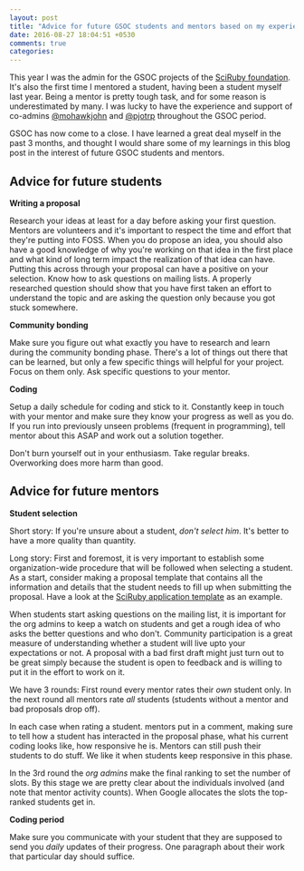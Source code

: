 ```yaml
---
layout: post
title: "Advice for future GSOC students and mentors based on my experience."
date: 2016-08-27 18:04:51 +0530
comments: true
categories: 
---
```


This year I was the admin for the GSOC projects of the [SciRuby foundation](). It's also the first time I mentored a student, having been a student myself last year. Being a mentor is pretty tough task, and for some reason is underestimated by many. I was lucky to have the experience and support of co-admins [@mohawkjohn]() and [@pjotrp]() throughout the GSOC period.

GSOC has now come to a close. I have learned a great deal myself in the past 3 months, and thought I would share some of my learnings in this blog post in the interest of future GSOC students and mentors.

## Advice for future students

**Writing a proposal**

Research your ideas at least for a day before asking your first question. Mentors are volunteers and it's important to respect the time and effort that they're putting into FOSS. When you do propose an idea, you should also have a good knowledge of why you're working on that idea in the first place and what kind of long term impact the realization of that idea can have. Putting this across through your proposal can have a positive on your selection. Know how to ask questions on mailing lists. A properly researched question should show that you have first taken an effort to understand the topic and are asking the question only because you got stuck somewhere.

**Community bonding**

Make sure you figure out what exactly you have to research and learn during the community bonding phase. There's a lot of things out there that can be learned, but only a few specific things will helpful for your project. Focus on them only. Ask specific questions to your mentor.

**Coding**

Setup a daily schedule for coding and stick to it. Constantly keep in touch with your mentor and make sure they know your progress as well as you do. If you run into previously unseen problems (frequent in programming), tell mentor about this ASAP and work out a solution together.

Don't burn yourself out in your enthusiasm. Take regular breaks. Overworking does more harm than good.

## Advice for future mentors

**Student selection**

Short story:
If you're unsure about a student, _don't select him_. It's better to have a more quality than quantity.

Long story:
First and foremost, it is very important to establish some organization-wide procedure that will be followed when selecting a student. As a start, consider making a proposal template that contains all the information and details that the student needs to fill up when submitting the proposal. Have a look at the [SciRuby application template](https://github.com/SciRuby/sciruby/wiki/GSoC-2016-Student-Application) as an example.

When students start asking questions on the mailing list, it is important for the org admins to keep a watch on students and get a rough idea of who asks the better questions and who don't. Community participation is a great measure of understanding whether a student will live upto your expectations or not. A proposal with a bad first draft might just turn out to be great simply because the student is open to feedback and is willing to put it in the effort to work on it.

We have 3 rounds:
First round every mentor rates their *own* student only. In the next round all mentors rate *all* students (students without a mentor and bad proposals drop off).

In each case when rating a student. mentors put in a comment, making sure to tell how a student has interacted in the proposal phase, what his current coding looks like, how responsive he is. Mentors can still push their students to do stuff. We like it when students keep responsive in this phase.

In the 3rd round the _org admins_ make the final ranking to set the number of slots. By this stage we are pretty clear about the individuals involved (and note that mentor activity counts).  When Google  allocates the slots the top-ranked students get in.

**Coding period**

Make sure you communicate with your student that they are supposed to send you _daily_ updates of their progress. One paragraph about their work that particular day should suffice.
